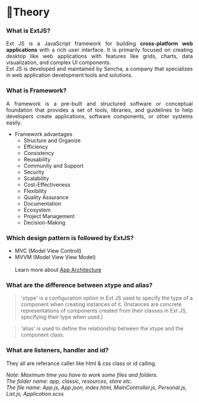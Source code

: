 # 📝Theory

### What is ExtJS?
<P style="text-align: justify;"> 
Ext JS is a JavaScript framework for building <strong> cross-platform web applications </strong>with a rich user interface. It is primarily focused on creating desktop like web applications with features like grids, charts, data visualization, and complex UI components. <br/> Ext JS is developed and maintained by Sencha, a company that specializes in web application development tools and solutions. </p>

### What is Framework?
<P style="text-align: justify;">
A framework is a pre-built and structured software or conceptual foundation that provides a set of tools, libraries, and guidelines to help developers create applications, software components, or other systems easily.</p>

* Framework advantages
    * Structure and Organize
    * Efficiency
    * Consistency
    * Reusability
    * Community and Support
    * Security
    * Scalability
    * Cost-Effectiveness
    * Flexibility
    * Quality Assurance
    * Documentation
    * Ecosystem
    * Project Management
    * Decision-Making


### Which design pattern is followed by ExtJS?
- MVC (Model View Controll)
- MVVM (Model View View Model)<br/><br/>
Learn more about [App Architecture](https://docs.sencha.com/extjs/7.6.0/guides/application_architecture/application_architecture.html)

### What are the difference between xtype and alias?

> 'xtype' is a configuration option in Ext JS used to specify the type of a component when creating instances of it. (Instances are concrete representations of components created from their classes in Ext JS, specifying their type when used.)


> 'alias' is used to define the relationship between the xtype and the component class.



### What are listeners, handler and id?
They all are referance caller like html & css class or id calling.



_Note: Maximum time you have to work some files and folders.  
The folder name: app, classic, resources, store etc.  
The file name: App.js, App.json, index.html, MainController.js, Personal.js, List.js, Application.scss_